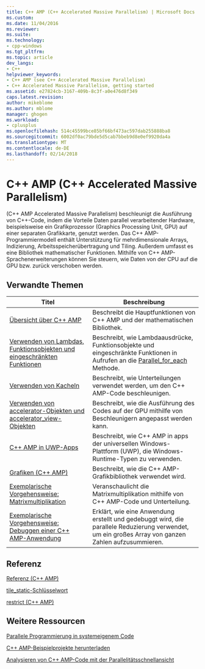 ```yaml
---
title: C++ AMP (C++ Accelerated Massive Parallelism) | Microsoft Docs
ms.custom: 
ms.date: 11/04/2016
ms.reviewer: 
ms.suite: 
ms.technology:
- cpp-windows
ms.tgt_pltfrm: 
ms.topic: article
dev_langs:
- C++
helpviewer_keywords:
- C++ AMP (see C++ Accelerated Massive Parallelism)
- C++ Accelerated Massive Parallelism, getting started
ms.assetid: e27824cb-3167-409b-8c3f-a0e476d8f349
caps.latest.revision: 
author: mikeblome
ms.author: mblome
manager: ghogen
ms.workload:
- cplusplus
ms.openlocfilehash: 514c45599bce85bf66bf473ac597dab255888ba8
ms.sourcegitcommit: 6002df0ac79bde5d5cab7bbeb9d8e0ef9920da4a
ms.translationtype: MT
ms.contentlocale: de-DE
ms.lasthandoff: 02/14/2018
---
```

# <a name="c-amp-c-accelerated-massive-parallelism"></a>C++ AMP (C++ Accelerated Massive Parallelism)
(C++ AMP Accelerated Massive Parallelism) beschleunigt die Ausführung von C++-Code, indem die Vorteile Daten parallel verarbeitender Hardware, beispielsweise ein Grafikprozessor (Graphics Processing Unit, GPU) auf einer separaten Grafikkarte, genutzt werden. Das C++ AMP-Programmiermodell enthält Unterstützung für mehrdimensionale Arrays, Indizierung, Arbeitsspeicherübertragung und Tiling. Außerdem umfasst es eine Bibliothek mathematischer Funktionen. Mithilfe von C++ AMP-Sprachenerweiterungen können Sie steuern, wie Daten von der CPU auf die GPU bzw. zurück verschoben werden.  
  
## <a name="related-topics"></a>Verwandte Themen  
  
|Titel|Beschreibung|  
|-----------|-----------------|  
|[Übersicht über C++ AMP](../../parallel/amp/cpp-amp-overview.md)|Beschreibt die Hauptfunktionen von C++ AMP und der mathematischen Bibliothek.|  
|[Verwenden von Lambdas, Funktionsobjekten und eingeschränkten Funktionen](../../parallel/amp/using-lambdas-function-objects-and-restricted-functions.md)|Beschreibt, wie Lambdaausdrücke, Funktionsobjekte und eingeschränkte Funktionen in Aufrufen an die [Parallel_for_each](reference/concurrency-namespace-functions-amp.md#parallel_for_each) Methode.|  
|[Verwenden von Kacheln](../../parallel/amp/using-tiles.md)|Beschreibt, wie Unterteilungen verwendet werden, um den C++ AMP-Code beschleunigen.|  
|[Verwenden von accelerator-Objekten und accelerator_view-Objekten](../../parallel/amp/using-accelerator-and-accelerator-view-objects.md)|Beschreibt, wie die Ausführung des Codes auf der GPU mithilfe von Beschleunigern angepasst werden kann.|  
|[C++ AMP in UWP-Apps](../../parallel/amp/using-cpp-amp-in-windows-store-apps.md)|Beschreibt, wie C++ AMP in apps der universellen Windows-Plattform (UWP), die Windows-Runtime-Typen zu verwenden.|  
|[Grafiken (C++ AMP)](../../parallel/amp/graphics-cpp-amp.md)|Beschreibt, wie die C++ AMP-Grafikbibliothek verwendet wird.|  
|[Exemplarische Vorgehensweise: Matrixmultiplikation](../../parallel/amp/walkthrough-matrix-multiplication.md)|Veranschaulicht die Matrixmultiplikation mithilfe von C++ AMP-Code und Unterteilung.|  
|[Exemplarische Vorgehensweise: Debuggen einer C++ AMP-Anwendung](../../parallel/amp/walkthrough-debugging-a-cpp-amp-application.md)|Erklärt, wie eine Anwendung erstellt und gedebuggt wird, die parallele Reduzierung verwendet, um ein großes Array von ganzen Zahlen aufzusummieren.|  
  
## <a name="reference"></a>Referenz  
 [Referenz (C++ AMP)](../../parallel/amp/reference/reference-cpp-amp.md)  
  
 [tile_static-Schlüsselwort](../../cpp/tile-static-keyword.md)  
  
 [restrict (C++ AMP)](../../cpp/restrict-cpp-amp.md)  
  
## <a name="other-resources"></a>Weitere Ressourcen  
 [Parallele Programmierung in systemeigenem Code](http://go.microsoft.com/fwlink/p/?linkid=238472)  
  
 [C++ AMP-Beispielprojekte herunterladen](http://go.microsoft.com/fwlink/p/?linkid=248508)  
  
 [Analysieren von C++ AMP-Code mit der Parallelitätsschnellansicht](http://go.microsoft.com/fwlink/p/?linkid=253987&clcid=0x409)

